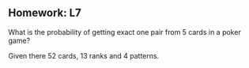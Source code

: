 ## Homework: L7

What is the probability of getting exact one pair from 5 cards in a poker game? 

Given there 52 cards, 13 ranks and 4 patterns.

